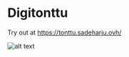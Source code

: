 # Digitonttu

Try out at https://tonttu.sadeharju.ovh/

![alt text](https://tonttu.sadeharju.ovh/screenshots/game.jpg)
